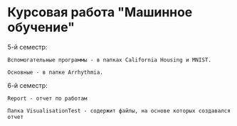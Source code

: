 **Курсовая работа "Машинное обучение"**
=========================================

5-й семестр:

    Вспомогательные программы - в папках California Housing и MNIST.

    Основные - в папке Arrhythmia.

6-й семестр:

    Report - отчет по работам
  
    Папка VisualisationTest - содержит файлы, на основе которых создавался отчет
